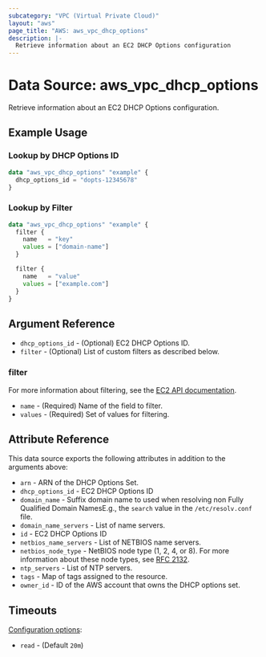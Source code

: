 ```yaml
---
subcategory: "VPC (Virtual Private Cloud)"
layout: "aws"
page_title: "AWS: aws_vpc_dhcp_options"
description: |-
  Retrieve information about an EC2 DHCP Options configuration
---
```


# Data Source: aws_vpc_dhcp_options

Retrieve information about an EC2 DHCP Options configuration.

## Example Usage

### Lookup by DHCP Options ID

```terraform
data "aws_vpc_dhcp_options" "example" {
  dhcp_options_id = "dopts-12345678"
}
```

### Lookup by Filter

```terraform
data "aws_vpc_dhcp_options" "example" {
  filter {
    name   = "key"
    values = ["domain-name"]
  }

  filter {
    name   = "value"
    values = ["example.com"]
  }
}
```

## Argument Reference

* `dhcp_options_id` - (Optional) EC2 DHCP Options ID.
* `filter` - (Optional) List of custom filters as described below.

### filter

For more information about filtering, see the [EC2 API documentation](https://docs.aws.amazon.com/AWSEC2/latest/APIReference/API_DescribeDhcpOptions.html).

* `name` - (Required) Name of the field to filter.
* `values` - (Required) Set of values for filtering.

## Attribute Reference

This data source exports the following attributes in addition to the arguments above:

* `arn` - ARN of the DHCP Options Set.
* `dhcp_options_id` - EC2 DHCP Options ID
* `domain_name` - Suffix domain name to used when resolving non Fully Qualified Domain NamesE.g., the `search` value in the `/etc/resolv.conf` file.
* `domain_name_servers` - List of name servers.
* `id` - EC2 DHCP Options ID
* `netbios_name_servers` - List of NETBIOS name servers.
* `netbios_node_type` - NetBIOS node type (1, 2, 4, or 8). For more information about these node types, see [RFC 2132](http://www.ietf.org/rfc/rfc2132.txt).
* `ntp_servers` - List of NTP servers.
* `tags` - Map of tags assigned to the resource.
* `owner_id` - ID of the AWS account that owns the DHCP options set.

## Timeouts

[Configuration options](https://developer.hashicorp.com/terraform/language/resources/syntax#operation-timeouts):

- `read` - (Default `20m`)
